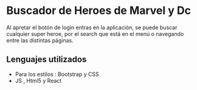 # Buscador de Heroes de Marvel y Dc
Al apretar el botón de login entras en la aplicación, se puede buscar cualquier super heroe, por el search
que está en el menú o navegando entre las distintas páginas.

## Lenguajes utilizados
* Para los estilos : Bootstrap y CSS
* JS , Html5 y React